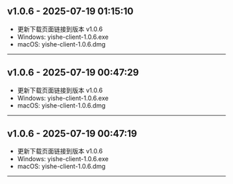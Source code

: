 ## v1.0.6 - 2025-07-19 01:15:10

- 更新下载页面链接到版本 v1.0.6
- Windows: yishe-client-1.0.6.exe
- macOS: yishe-client-1.0.6.dmg

---

## v1.0.6 - 2025-07-19 00:47:29

- 更新下载页面链接到版本 v1.0.6
- Windows: yishe-client-1.0.6.exe
- macOS: yishe-client-1.0.6.dmg

---

## v1.0.6 - 2025-07-19 00:47:19

- 更新下载页面链接到版本 v1.0.6
- Windows: yishe-client-1.0.6.exe
- macOS: yishe-client-1.0.6.dmg

---

